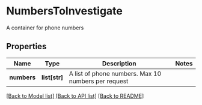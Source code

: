 # NumbersToInvestigate

A container for phone numbers
## Properties
Name | Type | Description | Notes
------------ | ------------- | ------------- | -------------
**numbers** | **list[str]** | A list of phone numbers. Max 10 numbers per request | 

[[Back to Model list]](../README.md#documentation-for-models) [[Back to API list]](../README.md#documentation-for-api-endpoints) [[Back to README]](../README.md)


